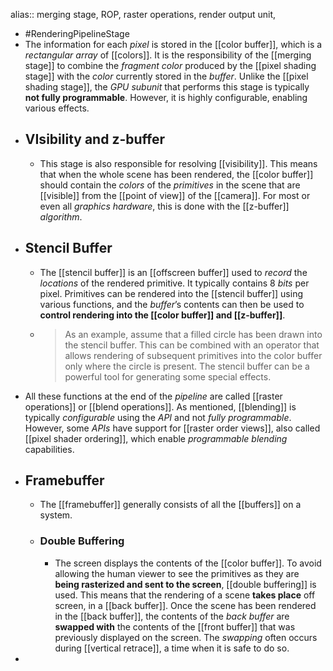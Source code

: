 alias:: merging stage, ROP, raster operations, render output unit,

- #RenderingPipelineStage
- The information for each *pixel* is stored in the [[color buffer]], which is a *rectangular array* of [[colors]]. It is the responsibility of the [[merging stage]] to combine the *fragment color* produced by the [[pixel shading stage]] with the *color* currently stored in the *buffer*.
  Unlike the [[pixel shading stage]], the *GPU subunit* that performs this stage is typically **not fully programmable**. However, it is highly configurable, enabling various effects.
- ## VIsibility and z-buffer
	- This stage is also responsible for resolving [[visibility]]. 
	  This means that when the whole scene has been rendered, the [[color buffer]] should contain the *colors* of the *primitives* in the scene that are [[visible]] from the [[point of view]] of the [[camera]]. 
	  For most or even all *graphics hardware*, this is done with the [[z-buffer]] *algorithm*.
- ## Stencil Buffer
	- The [[stencil buffer]] is an [[offscreen buffer]] used to *record* the *locations* of the rendered primitive. 
	  It typically contains $8$ *bits* per pixel. 
	  Primitives can be rendered into the [[stencil buffer]] using various functions, and the *buffer*’s contents can then be used to **control rendering into the [[color buffer]] and [[z-buffer]]**.
	- > As an example, assume that a filled circle has been drawn into the stencil buffer. This can be combined with an operator that allows rendering of subsequent primitives into the color buffer only where the circle is present. The stencil buffer can be a powerful tool for generating some special effects.
- All these functions at the end of the *pipeline* are called [[raster operations]] or [[blend operations]]. 
  As mentioned, [[blending]] is typically *configurable* using the *API* and not *fully programmable*.
  However, some *APIs* have support for [[raster order views]], also called [[pixel shader ordering]], which enable *programmable blending* capabilities.
- ## Framebuffer
	- The [[framebuffer]] generally consists of all the [[buffers]] on a system.
	- ### Double Buffering
		- The screen displays the contents of the [[color buffer]]. To avoid allowing the human viewer to see the primitives as they are **being rasterized and sent to the screen**, [[double buffering]] is used. This means that the rendering of a scene **takes place** off screen, in a [[back buffer]].
		  Once the scene has been rendered in the [[back buffer]], the contents of the *back buffer* are **swapped with** the contents of the [[front buffer]] that was previously displayed on the screen. 
		  The *swapping* often occurs during [[vertical retrace]], a time when it is safe to do so.
-